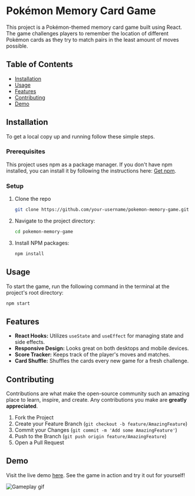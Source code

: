 # Pokémon Memory Card Game

This project is a Pokémon-themed memory card game built using React. The game challenges players to remember the location of different Pokémon cards as they try to match pairs in the least amount of moves possible.

## Table of Contents

- [Installation](#installation)
- [Usage](#usage)
- [Features](#features)
- [Contributing](#contributing)
- [Demo](#demo)

## Installation

To get a local copy up and running follow these simple steps.

### Prerequisites

This project uses npm as a package manager. If you don't have npm installed, you can install it by following the instructions here: [Get npm](https://www.npmjs.com/get-npm).

### Setup

1. Clone the repo
   ```bash
   git clone https://github.com/your-username/pokemon-memory-game.git
   ```

2. Navigate to the project directory:

    ```bash
    cd pokemon-memory-game
    ```

3. Install NPM packages:

    ```bash
    npm install
    ```

## Usage

To start the game, run the following command in the terminal at the project's root directory:

```bash
npm start
```

## Features

- **React Hooks:** Utilizes `useState` and `useEffect` for managing state and side effects.
- **Responsive Design:** Looks great on both desktops and mobile devices.
- **Score Tracker:** Keeps track of the player's moves and matches.
- **Card Shuffle:** Shuffles the cards every new game for a fresh challenge.

## Contributing

Contributions are what make the open-source community such an amazing place to learn, inspire, and create. Any contributions you make are **greatly appreciated**.

1. Fork the Project
2. Create your Feature Branch (`git checkout -b feature/AmazingFeature`)
3. Commit your Changes (`git commit -m 'Add some AmazingFeature'`)
4. Push to the Branch (`git push origin feature/AmazingFeature`)
5. Open a Pull Request

## Demo

Visit the live demo [here](https://main--whosthatpokemon-yuvrajjais9257.netlify.app/). See the game in action and try it out for yourself!

![Gameplay gif](https://media.giphy.com/media/v1.Y2lkPTc5MGI3NjExZjViOTBzMno2ZzFwcGZ4cGwxZnRxY2wya2w2OHJ6eHJnZzh1Z3l1eCZlcD12MV9pbnRlcm5hbF9naWZfYnlfaWQmY3Q9Zw/mWUeBpAE5YxKnOrbBv/giphy.gif) <!-- Replace '#' with the link to your gif or video -->
